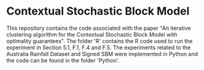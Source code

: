 # Contextual Stochastic Block Model

This repository contains the code associated with the paper "An iterative clustering algorithm for the Contextual Stochastic Block Model with optimality guarantees". The folder 'R' contains the R code used to run the experiment in Section 5.1, F.1, F.4 and F.5. The experiments related to the Australia Rainfall Dataset and Signed SBM were implemented in Python and the code can be found in the folder 'Python'.